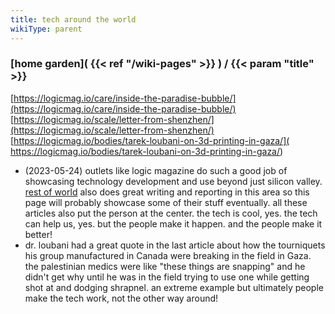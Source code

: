 ```yaml
---
title: tech around the world
wikiType: parent
---
```

### [home garden]( {{< ref "/wiki-pages" >}} ) / {{< param "title" >}}

[https://logicmag.io/care/inside-the-paradise-bubble/](https://logicmag.io/care/inside-the-paradise-bubble/)
[https://logicmag.io/scale/letter-from-shenzhen/](https://logicmag.io/scale/letter-from-shenzhen/)
[https://logicmag.io/bodies/tarek-loubani-on-3d-printing-in-gaza/](
https://logicmag.io/bodies/tarek-loubani-on-3d-printing-in-gaza/)
- (2023-05-24) outlets like logic magazine do such a good job of showcasing technology development and use beyond 
just silicon valley. [rest of world](https://restofworld.org/) also does great writing and reporting in this area 
so this page will probably showcase some of their stuff eventually. all these articles also put the person at the 
center. the tech is cool, yes. the tech can help us, yes. but the people make it happen. and the people make it 
better! 
- dr. loubani had a great quote in the last article about how the tourniquets his group manufactured in Canada 
were breaking in the field in Gaza. the palestinian medics were like "these things are snapping" and he didn't 
get why until he was in the field trying to use one while getting shot at and dodging shrapnel. an extreme example 
but ultimately people make the tech work, not the other way around!
